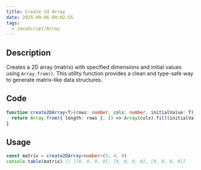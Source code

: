 ```yaml
---
title: Create 2d Array
date: 2025-09-06 09:02:55
tags:
  - JavaScript/Array
---
```


## Description

Creates a 2D array (matrix) with specified dimensions and initial values using `Array.from()`. This utility function provides a clean and type-safe way to generate matrix-like data structures.

## Code

```typescript
function create2DArray<T>(rows: number, cols: number, initialValue: T): T[][] {
  return Array.from({ length: rows }, () => Array(cols).fill(initialValue))
}
```

## Usage

```typescript
const matrix = create2DArray<number>(3, 4, 0)
console.table(matrix) // [[0, 0, 0, 0], [0, 0, 0, 0], [0, 0, 0, 0]]
```
